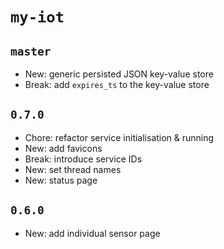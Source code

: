# `my-iot`

## `master`

- New: generic persisted JSON key-value store
- Break: add `expires_ts` to the key-value store

## `0.7.0`

- Chore: refactor service initialisation & running
- New: add favicons
- Break: introduce service IDs
- New: set thread names
- New: status page

## `0.6.0`

- New: add individual sensor page
